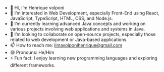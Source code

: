 - 👋 Hi, I’m Henrique volponi  
- 👀 I’m interested in Web Development, especially Front-End using React, JavaScript, TypeScript, HTML, CSS, and Node.js.  
- 🌱 I’m currently learning advanced Java concepts and working on various projects involving web applications and systems in Java.  
- 💞️ I’m looking to collaborate on open-source projects, especially those related to web development or Java-based applications.  
- 📫 How to reach me: limavolponihenrique@gmail.com  
- 😄 Pronouns: He/Him  
- ⚡ Fun fact: I enjoy learning new programming languages and exploring different frameworks.  
